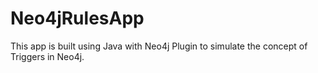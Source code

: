 # Neo4jRulesApp
This app is built using Java with Neo4j Plugin to simulate the concept of Triggers in Neo4j.
